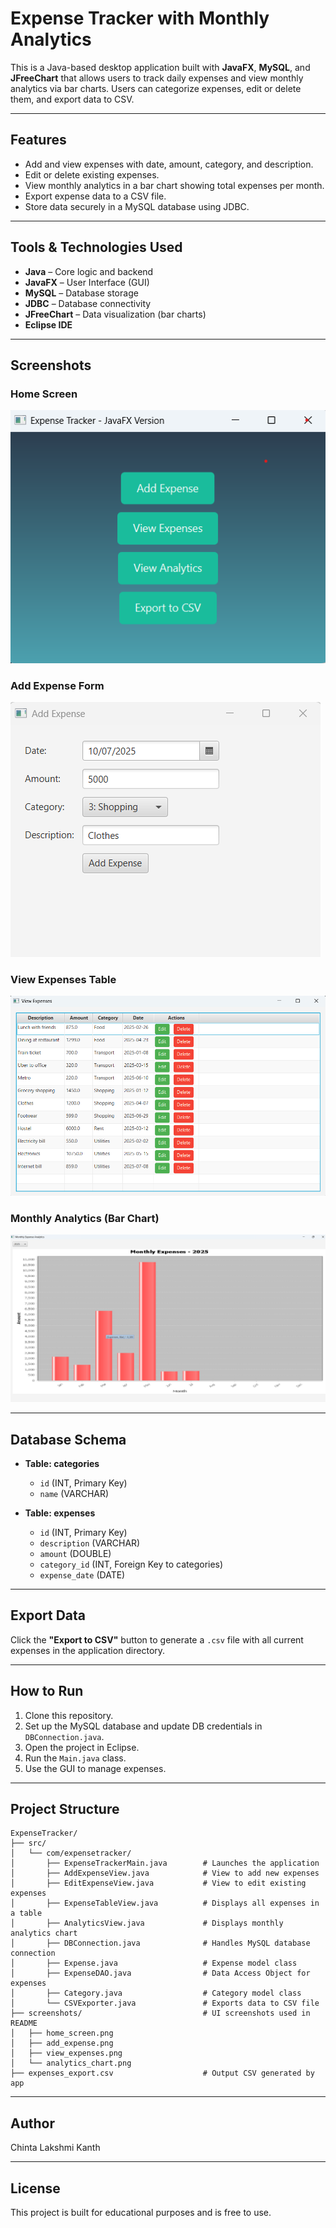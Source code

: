 # Expense Tracker with Monthly Analytics

This is a Java-based desktop application built with **JavaFX**, **MySQL**, and **JFreeChart** that allows users to track daily expenses and view monthly analytics via bar charts. Users can categorize expenses, edit or delete them, and export data to CSV.

---

## Features

- Add and view expenses with date, amount, category, and description.
- Edit or delete existing expenses.
- View monthly analytics in a bar chart showing total expenses per month.
- Export expense data to a CSV file.
- Store data securely in a MySQL database using JDBC.

---

## Tools & Technologies Used

- **Java** – Core logic and backend
- **JavaFX** – User Interface (GUI)
- **MySQL** – Database storage
- **JDBC** – Database connectivity
- **JFreeChart** – Data visualization (bar charts)
- **Eclipse IDE**

---

## Screenshots

### Home Screen
![Home Screen](ExpenseTracker/screenshots/home_screen.png)

### Add Expense Form
![Add Expense](ExpenseTracker/screenshots/add_expense.png)

### View Expenses Table
![View Expenses](ExpenseTracker/screenshots/view_expenses.png)

### Monthly Analytics (Bar Chart)
![Analytics Chart](ExpenseTracker/screenshots/analytics_chart.png)

---

## Database Schema

- **Table: categories**
  - `id` (INT, Primary Key)
  - `name` (VARCHAR)

- **Table: expenses**
  - `id` (INT, Primary Key)
  - `description` (VARCHAR)
  - `amount` (DOUBLE)
  - `category_id` (INT, Foreign Key to categories)
  - `expense_date` (DATE)

---

## Export Data

Click the **"Export to CSV"** button to generate a `.csv` file with all current expenses in the application directory.

---

## How to Run

1. Clone this repository.
2. Set up the MySQL database and update DB credentials in `DBConnection.java`.
3. Open the project in Eclipse.
4. Run the `Main.java` class.
5. Use the GUI to manage expenses.

---

##  Project Structure

```
ExpenseTracker/
├── src/
│   └── com/expensetracker/
│       ├── ExpenseTrackerMain.java        # Launches the application
│       ├── AddExpenseView.java            # View to add new expenses
│       ├── EditExpenseView.java           # View to edit existing expenses
│       ├── ExpenseTableView.java          # Displays all expenses in a table
│       ├── AnalyticsView.java             # Displays monthly analytics chart
│       ├── DBConnection.java              # Handles MySQL database connection
│       ├── Expense.java                   # Expense model class
│       ├── ExpenseDAO.java                # Data Access Object for expenses
│       ├── Category.java                  # Category model class
│       └── CSVExporter.java               # Exports data to CSV file
├── screenshots/                           # UI screenshots used in README
│   ├── home_screen.png
│   ├── add_expense.png
│   ├── view_expenses.png
│   └── analytics_chart.png
├── expenses_export.csv                    # Output CSV generated by app

```

---

## Author
Chinta Lakshmi Kanth

---

##  License

This project is built for educational purposes and is free to use.
